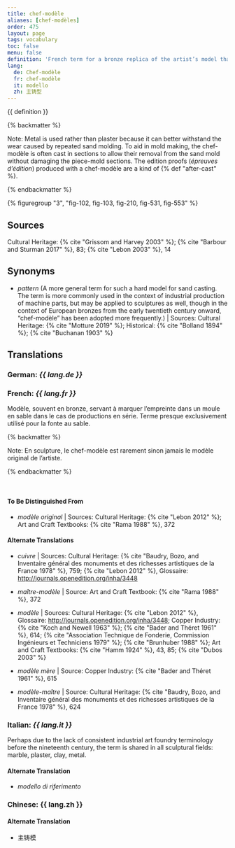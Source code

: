 ```yaml
---
title: chef-modèle
aliases: [chef-modèles]
order: 475
layout: page
tags: vocabulary
toc: false
menu: false
definition: 'French term for a bronze replica of the artist’s model that is used to make molds for the production of large editions in sand casting. In rare cases, a chef-modèle has been used in lost-wax casting.'
lang:
  de: Chef-modèle
  fr: chef-modèle
  it: modello
  zh: 主铸型
---
```


{{ definition }}

{% backmatter %}

Note: Metal is used rather than plaster because it can better withstand the wear caused by repeated sand molding. To aid in mold making, the chef-modèle is often cast in sections to allow their removal from the sand mold without damaging the piece-mold sections. The edition proofs (*épreuves d’édition*) produced with a chef-modèle are a kind of {% def "after-cast" %}.

{% endbackmatter %}

{% figuregroup "3", "fig-102, fig-103, fig-210, fig-531, fig-553" %}

## Sources

Cultural Heritage: {% cite "Grissom and Harvey 2003" %}; {% cite "Barbour and Sturman 2017" %}, 83; {% cite "Lebon 2003" %}, 14

## Synonyms

- *pattern* (A more general term for such a hard model for sand casting. The term is more commonly used in the context of industrial production of machine parts, but may be applied to sculptures as well, though in the context of European bronzes from the early twentieth century onward, “chef-modèle” has been adopted more frequently.) | Sources: Cultural Heritage: {% cite "Motture 2019" %}; Historical: {% cite "Bolland 1894" %}; {% cite "Buchanan 1903" %}

## Translations

<div class="accordion">

### **German**: *{{ lang.de }}*

### **French**: *{{ lang.fr }}*

Modèle, souvent en bronze, servant à marquer l’empreinte dans un moule en sable dans le cas de productions en série. Terme presque exclusivement utilisé pour la fonte au sable.

{% backmatter %}

Note: En sculpture, le chef-modèle est rarement sinon jamais le modèle original de l’artiste.

{% endbackmatter %}

<br />

#### To Be Distinguished From

- *modèle original* | Sources: Cultural Heritage: {% cite "Lebon 2012" %}; Art and Craft Textbooks: {% cite "Rama 1988" %}, 372

#### Alternate Translations

- *cuivre* | Sources: Cultural Heritage: {% cite "Baudry, Bozo, and Inventaire général des monuments et des richesses artistiques de la France 1978" %}, 759; {% cite "Lebon 2012" %}, Glossaire: <http://journals.openedition.org/inha/3448>

- *maître-modèle* | Source: Art and Craft Textbook: {% cite "Rama 1988" %}, 372

- *modèle* | Sources: Cultural Heritage: {% cite "Lebon 2012" %}, Glossaire: <http://journals.openedition.org/inha/3448>; Copper Industry: {% cite "Koch and Newell 1963" %}; {% cite "Bader and Théret 1961" %}, 614; {% cite "Association Technique de Fonderie, Commission Ingénieurs et Techniciens 1979" %}; {% cite "Brunhuber 1988" %}; Art and Craft Textbooks: {% cite "Hamm 1924" %}, 43, 85; {% cite "Dubos 2003" %}

- *modèle mère* | Source: Copper Industry: {% cite "Bader and Théret 1961" %}, 615

- *modèle-maître* | Source: Cultural Heritage: {% cite "Baudry, Bozo, and Inventaire général des monuments et des richesses artistiques de la France 1978" %}, 624

### **Italian**: *{{ lang.it }}*

Perhaps due to the lack of consistent industrial art foundry terminology before the nineteenth century, the term is shared in all sculptural fields: marble, plaster, clay, metal.

#### Alternate Translation

- *modello di riferimento*

### **Chinese**: {{ lang.zh }}

#### Alternate Translation

- 主铸模

</div>
